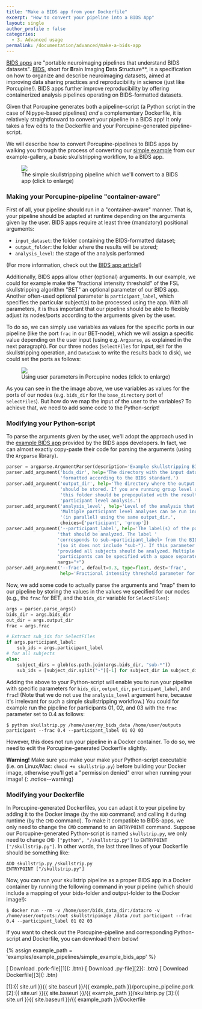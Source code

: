 ```yaml
---
title: "Make a BIDS app from your Dockerfile"
excerpt: "How to convert your pipeline into a BIDS App"
layout: single
author_profile : false
categories:
  - 3. Advanced usage
permalink: /documentation/advanced/make-a-bids-app
---
```


[BIDS apps](http://bids-apps.neuroimaging.io/) are "portable neuroimaging
pipelines that understand BIDS datasets". [BIDS](http://bids.neuroimaging.io/),
short for **B**rain **I**maging **D**ata **S**tructure**, is a specification on
how to organize and describe neuroimaging datasets, aimed at improving
data sharing practices and reproducibility in science (just like Porcupine!).
BIDS apps further improve reproducibility by offering containerized
analysis pipelines operating on BIDS-formatted datasets.

Given that Porcupine generates both a pipeline-script (a Python script in the
case of Nipype-based pipelines) *and* a complementary Dockerfile, it is
relatively straightforward to convert your pipeline in a BIDS app! It only
takes a few edits to the Dockerfile and your Porcupine-generated pipeline-script.

We will describe how to convert Porcupine-pipelines to BIDS apps by walking you
through the process of converting our [simple example](/Porcupine/documentation/basics/simple-example)
from our example-gallery, a basic skullstripping workflow, to a BIDS app.

<figure>
	<a href="{{ site.url }}{{ site.baseurl }}/documentation/images/simple_bids_app.png"><img
    src="{{ site.url }}{{ site.baseurl }}/{{ example_path }}/documentation/images/simple_bids_app.png"></a>
	<figcaption>The simple skullstripping pipeline which we'll convert to a BIDS app (click to enlarge)</figcaption>
</figure>

### Making your Porcupine-pipeline "container-aware"
First of all, your pipeline should run in a "container-aware" manner. That is,
your pipeline should be adapted at runtime depending on the arguments given
by the user. BIDS apps require at least three (mandatory) positional arguments:

- `input_dataset`: the folder containing the BIDS-formatted dataset;
- `output_folder`: the folder where the results will be stored;
- `analysis_level`: the stage of the analysis performed

(For more information, check out the [BIDS app article](http://journals.plos.org/ploscompbiol/article?id=10.1371/journal.pcbi.1005209)!)

Additionally, BIDS apps allow other (optional) arguments. In our example, we could
for example make the "fractional intensity threshold" of the
FSL skullstripping algorithm "BET" an optional parameter of our BIDS app. Another
often-used optional parameter is `participant_label`, which specifies the particular
subject(s) to be processed using the app. With all parameters, it is thus important that
our pipeline should be able to flexibly adjust its nodes/ports according to the
arguments given by the user.

To do so, we can simply use variables as values for the specific ports in our
pipeline (like the port `frac` in our BET-node), which we will assign a
specific value depending on the user input (using e.g. `Argparse`, as explained
in the next paragraph). For our three nodes (`SelectFiles` for input, `BET` for
the skullstripping operation, and `DataSink` to write the results back to disk),
we could set the ports as follows:

<figure>
	<a href="{{ site.url }}{{ site.baseurl }}/documentation/images/port_params_bids_app.png"><img
    src="{{ site.url }}{{ site.baseurl }}/{{ example_path }}/documentation/images/port_params_bids_app.png"></a>
	<figcaption>Using user parameters in Porcupine nodes (click to enlarge)</figcaption>
</figure>

As you can see in the the image above, we use variables as values for
the ports of our nodes (e.g. `bids_dir` for the `base_directory` port of `SelectFiles`).
But how do we map the input of the user to the variables? To achieve that, we
need to add some code to the Python-script!

### Modifying your Python-script
To parse the arguments given by the user, we'll adopt the approach used in the
[example BIDS app](https://github.com/BIDS-Apps/example) provided by the BIDS
apps developers. In fact, we can almost exactly copy-paste their code for
parsing the arguments (using the `Argparse` library).

```python
parser = argparse.ArgumentParser(description='Example skullstripping BIDS App entrypoint script.')
parser.add_argument('bids_dir', help='The directory with the input dataset '
                    'formatted according to the BIDS standard.')
parser.add_argument('output_dir', help='The directory where the output files '
                    'should be stored. If you are running group level analysis '
                    'this folder should be prepopulated with the results of the'
                    'participant level analysis.')
parser.add_argument('analysis_level', help='Level of the analysis that will be performed. '
                    'Multiple participant level analyses can be run independently '
                    '(in parallel) using the same output_dir.',
                    choices=['participant', 'group'])
parser.add_argument('--participant_label', help='The label(s) of the participant(s) '
                   'that should be analyzed. The label '
                   'corresponds to sub-<participant_label> from the BIDS spec '
                   '(so it does not include "sub-"). If this parameter is not '
                   'provided all subjects should be analyzed. Multiple '
                   'participants can be specified with a space separated list.',
                   nargs="+")
parser.add_argument('--frac', default=0.3, type=float, dest='frac',
                    help='Fractional intensity threshold parameter for FSL BET')
```

Now, we add some code to actually parse the arguments and "map" them to our
pipeline by storing the values in the values we specified for our nodes
(e.g., the `frac` for BET, and the `bids_dir` variable for `SelectFiles`):

```python
args = parser.parse_args()
bids_dir = args.bids_dir
out_dir = args.output_dir
frac = args.frac

# Extract sub_ids for SelectFiles
if args.participant_label:
    sub_ids = args.participant_label
# for all subjects
else:
    subject_dirs = glob(os.path.join(args.bids_dir, "sub-*"))
    sub_ids = [subject_dir.split("-")[-1] for subject_dir in subject_dirs]
```

Adding the above to your Python-script will enable you to run your pipeline with
specific parameters for `bids_dir`, `output_dir`, `participant_label`, and `frac`!
(Note that we do not use the `analysis_level` argument here, because it's irrelevant
for such a simple skullstripping workflow.) You could for example run the pipeline
for participants 01, 02, and 03 with the `frac` parameter set to 0.4 as follows:

```
$ python skullstrip.py /home/user/my_bids_data /home/user/outputs participant --frac 0.4 --participant_label 01 02 03
```

However, this does not run your pipeline in a Docker container. To do so,
we need to edit the Porcupine-generated Dockerfile slightly.

**Warning!** Make sure you make your make your Python-script executable
(i.e. on Linux/Mac: `chmod +x skullstrip.py`) before building your Docker image,
otherwise you'll get a "permission denied" error when running your image!
{: .notice--warning}

### Modifying your Dockerfile
In Porcupine-generated Dockerfiles, you can adapt it to your pipeline by
adding it to the Docker image (by the `ADD` command) and calling it during
runtime (by the `CMD` command). To make it compatible to BIDS-apps, we only need
to change the `CMD` command to an `ENTRYPOINT` command. Suppose our Porcupine-generated
Python-script is named `skullstrip.py`, we only need to change `CMD ["python", "/skullstrip.py"]`
to `ENTRYPOINT ["/skullstrip.py"]`. In other words, the last three lines of your
Dockerfile should be something like:

```
ADD skullstrip.py /skullstrip.py
ENTRYPOINT ["/skullstrip.py"]
```

Now, you can run your skullstrip pipeline as a proper BIDS app in a Docker container
by running the following command in your pipeline (which should include a mapping
of your bids-folder and output-folder to the Docker image!):

```
$ docker run --rm -v /home/user/bids_data_dir:/data:ro -v /home/user/outputs:/out skullstripimage /data /out participant --frac 0.4 --participant_label 01 02 03
```

If you want to check out the Porcupine-pipeline and corresponding Python-script
and Dockerfile, you can download them below!

{% assign example_path = 'examples/example_pipelines/simple_example_bids_app' %}

[<i class="fa fa-download"></i> Download .pork-file][1]{: .btn}
[<i class="fa fa-download"></i> Download .py-file][2]{: .btn}
[<i class="fa fa-download"></i> Download Dockerfile][3]{: .btn}

[1]:{{ site.url }}{{ site.baseurl }}/{{ example_path }}/porcupine_pipeline.pork
[2]:{{ site.url }}{{ site.baseurl }}/{{ example_path }}/skullstrip.py
[3]:{{ site.url }}{{ site.baseurl }}/{{ example_path }}/Dockerfile
